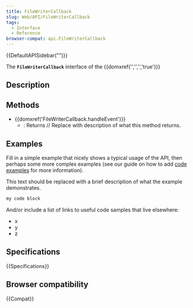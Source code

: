 ```yaml
---
title: FileWriterCallback
slug: Web/API/FileWriterCallback
tags:
  - Interface
  - Reference
browser-compat: api.FileWriterCallback
---
```

{{DefaultAPISidebar("")}}

The **`FileWriterCallback`** interface of the {{domxref('','','','true')}} 

## Description

 





## Methods

- {{domxref('FileWriterCallback.handleEvent')}}
  - : Returns // Replace with description of what this method returns.

## Examples

Fill in a simple example that nicely shows a typical usage of the API, then perhaps some more complex examples (see our guide on how to add [code examples](/en-US/docs/MDN/Contribute/Structures/Code_examples) for more information).

This text should be replaced with a brief description of what the example demonstrates.

```js
my code block
```

And/or include a list of links to useful code samples that live elsewhere:

*   x
*   y
*   z

## Specifications

{{Specifications}}

## Browser compatibility

{{Compat}}

